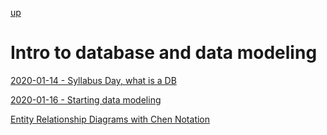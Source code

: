 [up](../../../index.md)

# Intro to database and data modeling

[2020-01-14 - Syllabus Day, what is a DB](./2020-01-14.md)

[2020-01-16 - Starting data modeling](./2020-01-16.md)

[Entity Relationship Diagrams with Chen Notation](https://www.vertabelo.com/blog/chen-erd-notation/)
